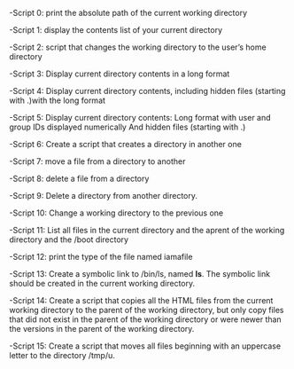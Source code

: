 -Script 0:
print the absolute path of the current working directory

-Script 1:
display the contents list of your current directory

-Script 2:
script that changes the working directory to the user’s home directory

-Script 3:
Display current directory contents in a long format

-Script 4:
Display current directory contents, including hidden files (starting with .)with the long format

-Script 5:
Display current directory contents: Long format with user and group IDs displayed numerically
 And hidden files (starting with .)

-Script 6:
Create a script that creates a directory in another one

-Script 7:
move a file from a directory to another

-Script 8:
delete a file from a directory

-Script 9:
Delete a directory from another directory.

-Script 10:
Change a working directory to the previous one

-Script 11:
List all files in the current directory and the aprent of the working directory and the /boot directory

-Script 12:
print the type of the file named iamafile

-Script 13:
Create a symbolic link to /bin/ls, named __ls__. The symbolic link should be created in the current working directory.

-Script 14:
Create a script that copies all the HTML files from the current working directory to the parent of the working directory, but only copy files that did not exist in the parent of the working directory or were newer than the versions in the parent of the working directory.

-Script 15:
Create a script that moves all files beginning with an uppercase letter to the directory /tmp/u.     

